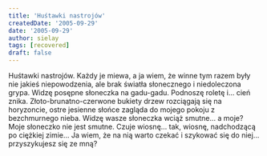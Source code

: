 ```yaml
---
title: 'Huśtawki nastrojów'
createdDate: '2005-09-29'
date: '2005-09-29'
author: sielay
tags: [recovered]
draft: false
---
```


Huśtawki nastrojów. Każdy je miewa, a ja wiem, że winne tym razem były nie jakieś niepowodzenia, ale brak światła słonecznego i niedoleczona grypa. Widzę posępne słoneczka na gadu-gadu. Podnoszę roletę i… cień znika. Złoto-brunatno-czerwone bukiety drzew rozciągają się na horyzoncie, ostre jesienne słońce zagląda do mojego pokoju z bezchmurnego nieba. Widzę wasze słoneczka wciąż smutne… a moje? Moje słoneczko nie jest smutne. Czuje wiosnę… tak, wiosnę, nadchodzącą po ciężkiej zimie… Ja wiem, że na nią warto czekać i szykować się do niej… przyszykujesz się ze mną?
